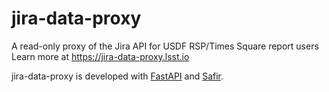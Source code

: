 # jira-data-proxy

A read-only proxy of the Jira API for USDF RSP/Times Square report users
Learn more at https://jira-data-proxy.lsst.io

jira-data-proxy is developed with [FastAPI](https://fastapi.tiangolo.com) and [Safir](https://safir.lsst.io).
